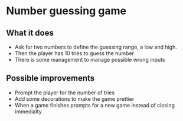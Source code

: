 # Number guessing game

## What it does
* Ask for two numbers to define the guessing range, a low and high.
* Then the player has 10 tries to guess the number
* There is some management to manage possible wrong inputs

## Possible improvements
* Prompt the player for the number of tries
* Add some decorations to make the game prettier
* When a game finishes prompts for a new game instead of closing immedialty
